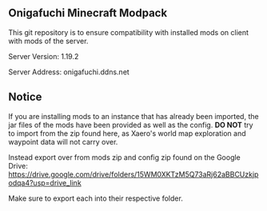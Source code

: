 ## Onigafuchi Minecraft Modpack 
This git repository is to ensure compatibility with installed mods on client with mods of the server.

Server Version: 1.19.2

Server Address: onigafuchi.ddns.net 


## Notice
If you are installing mods to an instance that has already been imported, the jar files of the mods have been provided as well as the config. **DO NOT** try to import from the zip found here, as Xaero's world map exploration and waypoint data will not carry over. 


Instead export over from mods zip and config zip found on the Google Drive: 
https://drive.google.com/drive/folders/15WM0XKTzM5Q73aRj62aBBCUzkjpodqa4?usp=drive_link

Make sure to export each into their respective folder.


